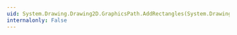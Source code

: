 ```yaml
---
uid: System.Drawing.Drawing2D.GraphicsPath.AddRectangles(System.Drawing.Rectangle[])
internalonly: False
---
```


